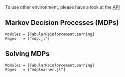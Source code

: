 To use other environment, please have a look at the [API](api/#environments)

## Markov Decision Processes (MDPs)
```@autodocs
Modules = [TabularReinforcementLearning]
Pages   = ["mdp.jl"]
```

## Solving MDPs
```@autodocs
Modules = [TabularReinforcementLearning]
Pages   = ["mdplearner.jl"]
```

